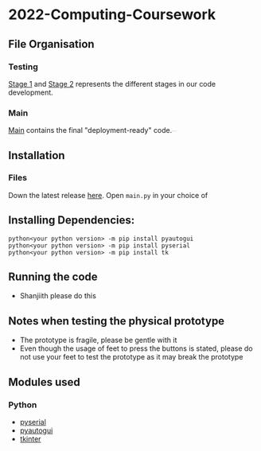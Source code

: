 # 2022-Computing-Coursework

## File Organisation
### Testing
[Stage 1](https://github.com/Shanjiith-Pranov/2022-Computing-Coursework/tree/main/Testing/Stage%201) and [Stage 2](https://github.com/Shanjiith-Pranov/2022-Computing-Coursework/tree/main/Testing/Stage%202) represents the different stages in our code development.
### Main 
[Main]() contains the final "deployment-ready" code.<sub><sup><sub><sup><sub><sup><sub><sup><sub><sup><sub><sup><sub><sup><sub><sup>_What else did you expect?_</sup></sub></sup></sub></sup></sub></sup></sub></sup></sub></sup></sub></sup></sub></sup></sub>

## Installation
### Files
Down the latest release [here](https://github.com/Shanjiith-Pranov/2022-Computing-Coursework/releases). Open `main.py` in your choice of
## Installing Dependencies:
```
python<your python version> -m pip install pyautogui
python<your python version> -m pip install pyserial
python<your python version> -m pip install tk
```
## Running the code
- Shanjiith please do this

## Notes when testing the physical prototype
- The prototype is fragile, please be gentle with it
- Even though the usage of feet to press the buttons is stated, please do not use your feet to test the prototype as it may break the prototype

## Modules used
### Python
- [pyserial](https://github.com/pyserial/pyserial)
- [pyautogui](https://github.com/asweigart/pyautogui)
- [tkinter](https://docs.python.org/3/library/tk.html)

